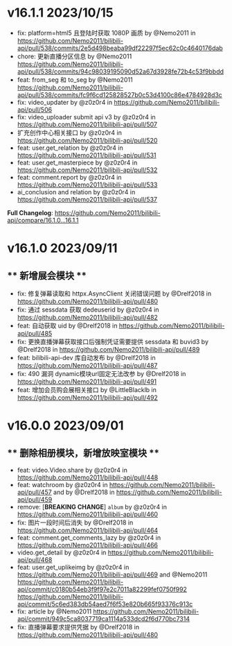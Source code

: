 # v16.1.1 2023/10/15

* fix: platform=html5 且登陆时获取 1080P 画质 by @Nemo2011  in https://github.com/Nemo2011/bilibili-api/pull/538/commits/2e5d498beaba99df22297f5ec62c0c4640176dab
* chore: 更新直播分区信息 by @Nemo2011 https://github.com/Nemo2011/bilibili-api/pull/538/commits/94c98039195090d52a67d3928fe72b4c53f9bbdd
* feat: from_seg 和 to_seg by @Nemo2011 https://github.com/Nemo2011/bilibili-api/pull/538/commits/fc9f6cd125828527b0c53d4100c86e4784928d3c
* fix: video_updater by @z0z0r4 in https://github.com/Nemo2011/bilibili-api/pull/506
* fix: video_uploader submit api v3 by @z0z0r4 in https://github.com/Nemo2011/bilibili-api/pull/507
* 扩充创作中心相关接口 by @z0z0r4 in https://github.com/Nemo2011/bilibili-api/pull/520
* feat: user.get_relation by @z0z0r4 in https://github.com/Nemo2011/bilibili-api/pull/531
* feat: user.get_masterpiece by @z0z0r4 in https://github.com/Nemo2011/bilibili-api/pull/532
* feat: comment.report by @z0z0r4 in https://github.com/Nemo2011/bilibili-api/pull/533
* ai_conclusion and relation by @z0z0r4 in https://github.com/Nemo2011/bilibili-api/pull/537


**Full Changelog**: https://github.com/Nemo2011/bilibili-api/compare/16.1.0...16.1.1

# v16.1.0 2023/09/11

## ** 新增展会模块 ** 

- fix: 修复弹幕读取和 httpx.AsyncClient 关闭错误问题 by @Drelf2018 in https://github.com/Nemo2011/bilibili-api/pull/480
- fix: 通过 sessdata 获取 dedeuserid by @z0z0r4 in https://github.com/Nemo2011/bilibili-api/pull/482
- feat: 自动获取 uid by @Drelf2018 in https://github.com/Nemo2011/bilibili-api/pull/485
- fix: 更换直播弹幕获取接口后强制凭证需要提供 sessdata 和 buvid3 by @Drelf2018 in https://github.com/Nemo2011/bilibili-api/pull/489
- feat: bilibili-api-dev 库自动发布 by @Drelf2018 in https://github.com/Nemo2011/bilibili-api/pull/487
- fix: 490 漏洞 dynamic模块url固定无法改参 by @Drelf2018 in https://github.com/Nemo2011/bilibili-api/pull/491
- feat: 增加会员购会展相关接口 by @LittleBlacklb in https://github.com/Nemo2011/bilibili-api/pull/492

# v16.0.0 2023/09/01

## ** 删除相册模块，新增放映室模块 ** 

- feat: video.Video.share by @z0z0r4 in https://github.com/Nemo2011/bilibili-api/pull/448
- feat: watchroom by @z0z0r4 in https://github.com/Nemo2011/bilibili-api/pull/457 and by @Drelf2018 in https://github.com/Nemo2011/bilibili-api/pull/459
- remove: [**BREAKING CHANGE**] `album` by @z0z0r4 in https://github.com/Nemo2011/bilibili-api/pull/460
- fix: 图片一段时间后消失 by @Drelf2018 in https://github.com/Nemo2011/bilibili-api/pull/464
- feat: comment.get_comments_lazy by @z0z0r4 in https://github.com/Nemo2011/bilibili-api/pull/466
- video.get_detail by @z0z0r4 in https://github.com/Nemo2011/bilibili-api/pull/468
- feat: user.get_uplikeimg by @z0z0r4 in https://github.com/Nemo2011/bilibili-api/pull/469 and @Nemo2011 https://github.com/Nemo2011/bilibili-api/commit/c0180b54eb3f9f97e2c7011a82299fef0750f992 https://github.com/Nemo2011/bilibili-api/commit/5c6ed383db54aed7f6f53e820b665f93376c913c
- fix: article by @Nemo2011 https://github.com/Nemo2011/bilibili-api/commit/949c5ca8037719ca1114a533dcd2f6d770bc7314
- fix: 直播弹幕要求提供凭据 by @Drelf2018 in https://github.com/Nemo2011/bilibili-api/pull/480